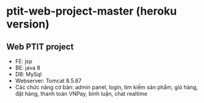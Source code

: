 # ptit-web-project-master (heroku version)
## Web PTIT project
- FE: jsp
- BE: java 8
- DB: MySql
- Webserver: Tomcat 8.5.87
- Các chức năng cơ bản: admin panel, login, tìm kiếm sản phẩm, giỏ hàng, đặt hàng, thanh toán VNPay, bình luận, chat realtime
